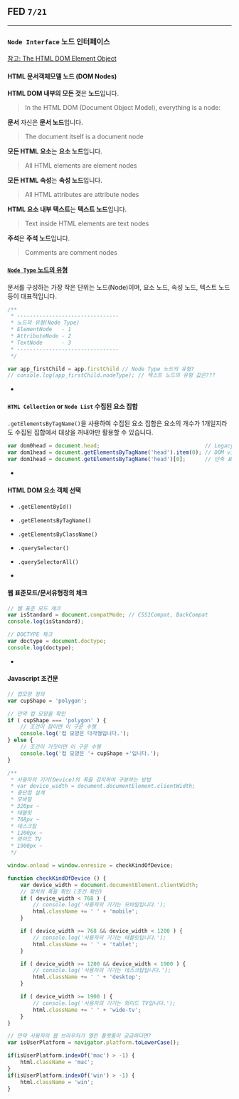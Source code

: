 ## FED `7/21`

---

### `Node Interface` 노드 인터페이스
[참고: The HTML DOM Element Object](http://www.w3schools.com/jsref/dom_obj_all.asp)

#### HTML 문서객체모델 노드 (DOM Nodes)

**HTML DOM 내부의 모든 것**은 **노드**입니다.
> In the HTML DOM (Document Object Model), everything is a node:

**문서** 자신은 **문서 노드**입니다.
> The document itself is a document node


**모든 HTML 요소**는 **요소 노드**입니다.
> All HTML elements are element nodes


**모든 HTML 속성**는 **속성 노드**입니다.
> All HTML attributes are attribute nodes


**HTML 요소 내부 텍스트**는 **텍스트 노드**입니다.
> Text inside HTML elements are text nodes


**주석**은 **주석 노드**입니다.
> Comments are comment nodes


#### [`Node Type` 노드의 유형](http://www.w3schools.com/jsref/prop_node_nodetype.asp)

문서를 구성하는 가장 작은 단위는 노드(Node)이며, 요소 노드, 속성 노드, 텍스트 노드 등이 대표적입니다.

```js
/**
 * --------------------------------
 * 노드의 유형(Node Type)
 * ElementNode   - 1
 * AttributeNode - 2
 * TextNode      - 3
 * --------------------------------
 */

var app_firstChild = app.firstChild // Node Type 노드의 유형?
// console.log(app_firstChild.nodeType); // 텍스트 노드의 유형 값은???
```

-

#### `HTML Collection` or `Node List` 수집된 요소 집합

`.getElementsByTagName()`을 사용하여 수집된 요소 집합은 요소의 개수가 1개일지라도 수집된 집합에서 대상을 꺼내야만 활용할 수 있습니다.

```js
var dom0head = document.head;                                 // Legacy HTML DOM v0
var dom1head = document.getElementsByTagName('head').item(0); // DOM v1
var dom1head = document.getElementsByTagName('head')[0];      // 단축 표기 활용
```

-

#### HTML DOM 요소 객체 선택

- `.getElementById()`
- `.getElementsByTagName()`
- `.getElementsByClassName()`
- `.querySelector()`
- `.querySelectorAll()`


-

#### 웹 표준모드/문서유형정의 체크

```js
// 웹 표준 모드 체크
var isStandard = document.compatMode; // CSS1Compat, BackCompat
console.log(isStandard);

// DOCTYPE 체크
var doctype = document.doctype;
console.log(doctype);
```

-

#### Javascript 조건문
```js
// 컵모양 정의
var cupShape = 'polygon';

// 만약 컵 모양을 확인
if ( cupShape === 'polygon' ) {
	// 조건이 참이면 이 구문 수행
	console.log('컵 모양은 다각형입니다.');
} else {
	// 조건이 거짓이면 이 구문 수행
	console.log('컵 모양은 '+ cupShape +'입니다.');
}
```

```js
/**
 * 사용자의 기기(Device)의 폭을 감지하여 구분하는 방법
 * var device_width = document.documentElement.clientWidth;
 * 중단점 설계
 * 모바일
 * 320px ~
 * 태블릿
 * 768px ~
 * 데스크탑
 * 1200px ~
 * 와이드 TV
 * 1900px ~
 */

window.onload = window.onresize = checkKindOfDevice;

function checkKindOfDevice () {
	var device_width = document.documentElement.clientWidth;
	// 장치의 폭을 확인 (조건 확인)
	if ( device_width < 768 ) {
		// console.log('사용자의 기기는 모바일입니다.');
		html.className += ' ' + 'mobile';
	}

	if ( device_width >= 768 && device_width < 1200 ) {
		// console.log('사용자의 기기는 태블릿입니다.');
		html.className += ' ' + 'tablet';
	}

	if ( device_width >= 1200 && device_width < 1900 ) {
		// console.log('사용자의 기기는 데스크탑입니다.');
		html.className += ' ' + 'desktop';
	}

	if ( device_width >= 1900 ) {
		// console.log('사용자의 기기는 와이드 TV입니다.');
		html.className += ' ' + 'wide-tv';
	}
}
```

```js
// 만약 사용자의 웹 브라우저가 열린 플랫폼이 궁금하다면?
var isUserPlatform = navigator.platform.toLowerCase();

if(isUserPlatform.indexOf('mac') > -1) {
	html.className = 'mac';
}
if(isUserPlatform.indexOf('win') > -1) {
	html.className = 'win';
}
```